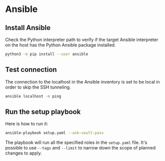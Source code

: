 # Ansible


## Install Ansible

Check the Python interpreter path to verify if the target Ansible interpreter
on the host has the Python Ansible package installed.

```sh
python3 -m pip install --user ansible
```


## Test connection

The connection to the localhost in the Ansible inventory is set to be local in
order to skip the SSH tunneling.

```sh
ansible localhost -m ping
```


## Run the setup playbook

Here is how to run it:

```sh
ansible-playbook setup.yaml --ask-vault-pass
```

The playbook will run all the specified roles in the `setup.yaml` file. It's
possible to use `--tags` and `--limit` to narrow down the scope of planned
changes to apply.
